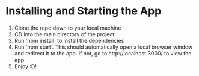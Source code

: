 # Installing and Starting the App

1) Clone the repo down to your local machine
2) CD into the main directory of the project
3) Run 'npm install' to install the dependencies
4) Run 'npm start'. This should automatically open a local browser window and redirect it to the app. If not, go to http://localhost:3000/ to view the app.
5) Enjoy :D!



